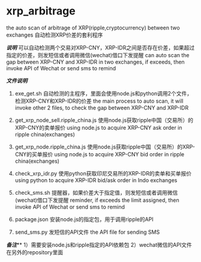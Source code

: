 # xrp_arbitrage
the auto scan of arbitrage of XRP(ripple,cryptocurrency) between two exchanges 自动检测XRP价差的套利程序


*********说明*********
可以自动检测两个交易对XRP-CNY，XRP-IDR之间是否存在价差，如果超过指定的价差，则发短信或者调用微信(wechat)借口下发提醒
can auto scan the gap between XRP-CNY and XRP-IDR in two exchanges, if exceeds, then invoke API of Wechat or send sms to remind


*********文件说明*********
1) exe_get.sh
自动检测的主程序，里面会使用node.js和python调用2个文件，检测XRP-CNY和XRP-IDR的价差
the main process to auto scan, it will invoke other 2 files, to check the gap between XRP-CNY and XRP-IDR

2) get_xrp_node_sell.ripple_china.js
使用node.js获取ripple中国（交易所）的XRP-CNY的卖单报价
using node.js to acquire XRP-CNY ask order in ripple china(exchanges)

3) get_xrp_node.ripple_china.js
使用node.js获取ripple中国（交易所）的XRP-CNY的买单报价
using node.js to acquire XRP-CNY bid order in ripple china(exchanges)

4) check_xrp_idr.py
使用python获取印尼交易所的XRP-IDR的卖单和买单报价
using python to acquire XRP-IDR bid/ask order in Indo exchanges

5) check_sms.sh
提醒器，如果价差大于指定值，则发短信或者调用微信(wechat)借口下发提醒
reminder, if exceeds the limit assigned, then invoke API of Wechat or send sms to remind

6) package.json
安装node.js的指定包，用于调用ripple的API

7) send_sms.py
发短信的API文件
the API file for sending SMS


*********备注***********
1）需要安装node.js和ripple指定的API依赖包
2）wechat微信的API文件在另外的repository里面









